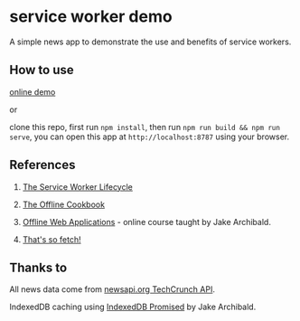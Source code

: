 # service worker demo

A simple news app to demonstrate the use and benefits of service workers.

## How to use

[online demo](https://jimmyqsc.github.io/service-worker-demo/)

or

clone this repo, first run `npm install`, then run `npm run build && npm run serve`, you can open this app at `http://localhost:8787` using your browser.

## References

1. [The Service Worker Lifecycle](https://developers.google.com/web/fundamentals/instant-and-offline/service-worker/lifecycle)

2. [The Offline Cookbook](https://jakearchibald.com/2014/offline-cookbook/)

3. [Offline Web Applications](https://www.udacity.com/course/offline-web-applications--ud899) - online course taught by Jake Archibald.

4. [That's so fetch!](https://jakearchibald.com/2015/thats-so-fetch/)

## Thanks to

All news data come from [newsapi.org TechCrunch API](https://newsapi.org/techcrunch-api).

IndexedDB caching using [IndexedDB Promised](https://github.com/jakearchibald/idb) by Jake Archibald.
